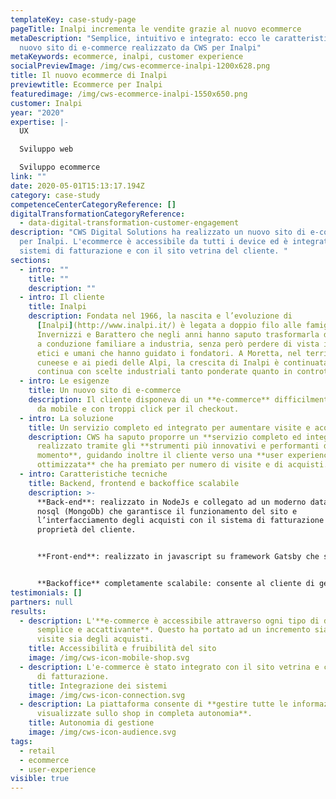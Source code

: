 ```yaml
---
templateKey: case-study-page
pageTitle: Inalpi incrementa le vendite grazie al nuovo ecommerce
metaDescription: "Semplice, intuitivo e integrato: ecco le caratteristiche del
  nuovo sito di e-commerce realizzato da CWS per Inalpi"
metaKeywords: ecommerce, inalpi, customer experience
socialPreviewImage: /img/cws-ecommerce-inalpi-1200x628.png
title: Il nuovo ecommerce di Inalpi
previewtitle: Ecommerce per Inalpi
featuredimage: /img/cws-ecommerce-inalpi-1550x650.png
customer: Inalpi
year: "2020"
expertise: |-
  UX

  Sviluppo web

  Sviluppo ecommerce
link: ""
date: 2020-05-01T15:13:17.194Z
category: case-study
competenceCenterCategoryReference: []
digitalTransformationCategoryReference:
  - data-digital-transformation-customer-engagement
description: "CWS Digital Solutions ha realizzato un nuovo sito di e-commerce
  per Inalpi. L'ecommerce è accessibile da tutti i device ed è integrato con i
  sistemi di fatturazione e con il sito vetrina del cliente. "
sections:
  - intro: ""
    title: ""
    description: ""
  - intro: Il cliente
    title: Inalpi
    description: Fondata nel 1966, la nascita e l’evoluzione di
      [Inalpi](http://www.inalpi.it/) è legata a doppio filo alle famiglie
      Invernizzi e Barattero che negli anni hanno saputo trasformarla da impresa
      a conduzione familiare a industria, senza però perdere di vista i valori
      etici e umani che hanno guidato i fondatori. A Moretta, nel territorio
      cuneese e ai piedi delle Alpi, la crescita di Inalpi è continuata e
      continua con scelte industriali tanto ponderate quanto in controtendenza.
  - intro: Le esigenze
    title: Un nuovo sito di e-commerce
    description: Il cliente disponeva di un **e-commerce** difficilmente navigabile
      da mobile e con troppi click per il checkout.
  - intro: La soluzione
    title: Un servizio completo ed integrato per aumentare visite e acquisti
    description: CWS ha saputo proporre un **servizio completo ed integrato**,
      realizzato tramite gli **strumenti più innovativi e performanti del
      momento**, guidando inoltre il cliente verso una **user experience
      ottimizzata** che ha premiato per numero di visite e di acquisti.
  - intro: Caratteristiche tecniche
    title: Backend, frontend e backoffice scalabile
    description: >-
      **Back-end**: realizzato in NodeJs e collegato ad un moderno database
      nosql (MongoDb) che garantisce il funzionamento del sito e
      l’interfacciamento degli acquisti con il sistema di fatturazione di
      proprietà del cliente. 


      **Front-end**: realizzato in javascript su framework Gatsby che sta garantendo le migliori performance in termini di fluidità e di tempi di risposta che si possano trovare su prodotti similari. 


      **Backoffice** completamente scalabile: consente al cliente di gestire in autonomia tutti i prodotti in vendita, i prezzi, le offerte, le disponibilità, gli ordini ecc, realizzato in javascript su framework React.
testimonials: []
partners: null
results:
  - description: L'**e-commerce è accessibile attraverso ogni tipo di device, è
      semplice e accattivante**. Questo ha portato ad un incremento sia delle
      visite sia degli acquisti.
    title: Accessibilità e fruibilità del sito
    image: /img/cws-icon-mobile-shop.svg
  - description: L'e-commerce è stato integrato con il sito vetrina e con il sistema
      di fatturazione.
    title: Integrazione dei sistemi
    image: /img/cws-icon-connection.svg
  - description: La piattaforma consente di **gestire tutte le informazioni
      visualizzate sullo shop in completa autonomia**.
    title: Autonomia di gestione
    image: /img/cws-icon-audience.svg
tags:
  - retail
  - ecommerce
  - user-experience
visible: true
---
```

